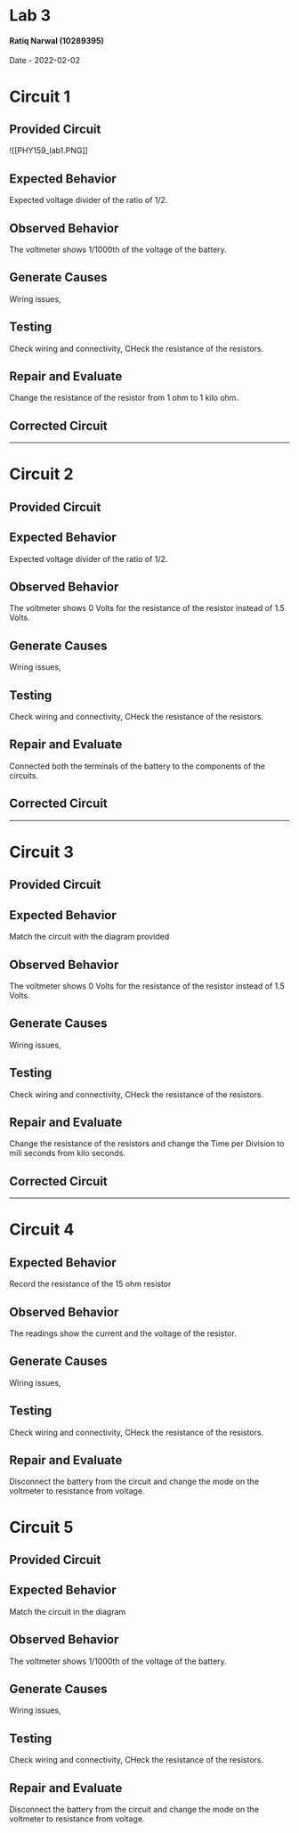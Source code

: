 # Lab 3
#### Ratiq Narwal (10289395)
Date - 2022-02-02



# Circuit 1

## Provided Circuit
![[PHY159_lab1.PNG]]

## Expected Behavior

Expected voltage divider of the ratio of 1/2.

## Observed Behavior

The voltmeter shows 1/1000th of the voltage of the battery.


## Generate Causes
Wiring issues, 

## Testing

Check wiring and connectivity, CHeck the resistance of the resistors.

## Repair and Evaluate
Change the resistance of the resistor from 1 ohm to 1 kilo ohm.

## Corrected Circuit



---

# Circuit 2

## Provided Circuit

## Expected Behavior

Expected voltage divider of the ratio of 1/2.

## Observed Behavior

The voltmeter shows 0 Volts for the resistance of the resistor instead of 1.5 Volts.


## Generate Causes
Wiring issues, 

## Testing

Check wiring and connectivity, CHeck the resistance of the resistors.

## Repair and Evaluate
Connected both the terminals of the battery to the components of the circuits.

## Corrected Circuit

---
# Circuit 3

## Provided Circuit

## Expected Behavior

Match the circuit with the diagram provided

## Observed Behavior

The voltmeter shows 0 Volts for the resistance of the resistor instead of 1.5 Volts.


## Generate Causes
Wiring issues, 

## Testing

Check wiring and connectivity, CHeck the resistance of the resistors.

## Repair and Evaluate
Change the resistance of the resistors and change the Time per Division to  mili seconds from kilo seconds.

## Corrected Circuit


---


# Circuit 4

## Expected Behavior

Record the resistance of the 15 ohm resistor
## Observed Behavior

The readings show the current and the voltage of the resistor.


## Generate Causes
Wiring issues, 

## Testing

Check wiring and connectivity, CHeck the resistance of the resistors.

## Repair and Evaluate
Disconnect the battery from the circuit and change the mode on the voltmeter to resistance from voltage.

# Circuit 5

## Provided Circuit


## Expected Behavior

Match the circuit in the diagram

## Observed Behavior

The voltmeter shows 1/1000th of the voltage of the battery.

## Generate Causes
Wiring issues, 

## Testing

Check wiring and connectivity, CHeck the resistance of the resistors.

## Repair and Evaluate
Disconnect the battery from the circuit and change the mode on the voltmeter to resistance from voltage.
